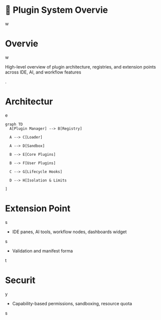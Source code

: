 

# 🔌 Plugin System Overvie

w

#

# Overvie

w

High-level overview of plugin architecture, registries, and extension points across IDE, AI, and workflow features

.

#

# Architectur

e

```mermaid
graph TD
  A[Plugin Manager] --> B[Registry]

  A --> C[Loader]

  A --> D[Sandbox]

  B --> E[Core Plugins]

  B --> F[User Plugins]

  C --> G[Lifecycle Hooks]

  D --> H[Isolation & Limits

]

```

#

# Extension Point

s

- IDE panes, AI tools, workflow nodes, dashboards widget

s

- Validation and manifest forma

t

#

# Securit

y

- Capability-based permissions, sandboxing, resource quota

s

